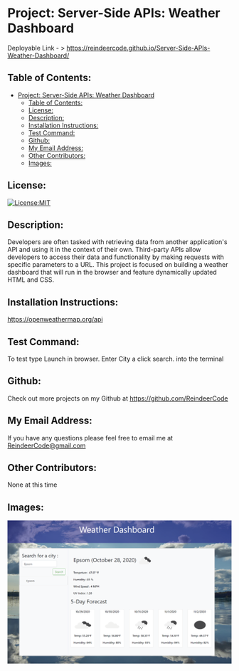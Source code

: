 # Project: Server-Side APIs: Weather Dashboard

  Deployable Link - > https://reindeercode.github.io/Server-Side-APIs-Weather-Dashboard/


## Table of Contents: 
- [Project: Server-Side APIs: Weather Dashboard](#project-server-side-apis-weather-dashboard)
  - [Table of Contents:](#table-of-contents)
  - [License:](#license)
  - [Description:](#description)
  - [Installation Instructions:](#installation-instructions)
  - [Test Command:](#test-command)
  - [Github:](#github)
  - [My Email Address:](#my-email-address)
  - [Other Contributors:](#other-contributors)
  - [Images:](#images)

## License:
[![License:MIT](https://img.shields.io/badge/License-MIT-yellow.svg)](https://opensource.org/licenses/MIT)

## Description:
Developers are often tasked with retrieving data from another application's API and using it in the context of their own. Third-party APIs allow developers to access their data and functionality by making requests with specific parameters to a URL. This project is focused on building a weather dashboard that will run in the browser and feature dynamically updated HTML and CSS.


## Installation Instructions: 
https://openweathermap.org/api

## Test Command: 
To test type Launch in browser. Enter City a click search. into the terminal

## Github: 
Check out more projects on my Github at https://github.com/ReindeerCode

## My Email Address:
If you have any questions please feel free to email me at ReindeerCode@gmail.com

## Other Contributors:
None at this time

## Images:
![Project Screenshot](./Assets/liveShot.png)


